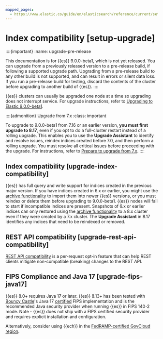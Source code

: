 ```yaml
---
mapped_pages:
  - https://www.elastic.co/guide/en/elasticsearch/reference/current/setup-upgrade.html
---
```


# Index compatibility [setup-upgrade]

::::{important}
:name: upgrade-pre-release

This documentation is for {{es}} 9.0.0-beta1, which is not yet released. You can upgrade from a previously released version to a pre-release build, if following a supported upgrade path. Upgrading from a pre-release build to any other build is not supported, and can result in errors or silent data loss. If you run a pre-release build for testing, discard the contents of the cluster before upgrading to another build of {{es}}.
::::


{{es}} clusters can usually be upgraded one node at a time so upgrading does not interrupt service. For upgrade instructions, refer to [Upgrading to Elastic 9.0.0-beta1](../deployment-or-cluster.md).

::::{admonition} Upgrade from 7.x
:class: important

To upgrade to 9.0.0-beta1 from 7.16 or an earlier version, **you must first upgrade to 8.17**, even if you opt to do a full-cluster restart instead of a rolling upgrade. This enables you to use the **Upgrade Assistant** to identify and resolve issues, reindex indices created before 7.0, and then perform a rolling upgrade. You must resolve all critical issues before proceeding with the upgrade. For instructions, refer to [Prepare to upgrade from 7.x](../deployment-or-cluster.md#prepare-to-upgrade).
::::



## Index compatibility [upgrade-index-compatibility]

{{es}} has full query and write support for indices created in the previous major version. If you have indices created in 6.x or earlier, you might use the [archive functionality](../deployment-or-cluster/reading-indices-from-older-elasticsearch-versions.md) to import them into newer {{es}} versions, or you must reindex or delete them before upgrading to 9.0.0-beta1. {{es}} nodes will fail to start if incompatible indices are present. Snapshots of 6.x or earlier indices can only restored using the [archive functionality](../deployment-or-cluster/reading-indices-from-older-elasticsearch-versions.md) to a 8.x cluster even if they were created by a 7.x cluster. The **Upgrade Assistant** in 8.17 identifies any indices that need to be reindexed or removed.


## REST API compatibility [upgrade-rest-api-compatibility]

[REST API compatibility](elasticsearch://reference/elasticsearch/rest-apis/compatibility.md) is a per-request opt-in feature that can help REST clients mitigate non-compatible (breaking) changes to the REST API.


## FIPS Compliance and Java 17 [upgrade-fips-java17]

{{es}} 8.0+ requires Java 17 or later. {{es}} 8.13+ has been tested with [Bouncy Castle](https://www.bouncycastle.org/java.html)'s Java 17 [certified](https://csrc.nist.gov/projects/cryptographic-module-validation-program/certificate/4616) FIPS implementation and is the recommended Java security provider when running {{es}} in FIPS 140-2 mode. Note - {{es}} does not ship with a FIPS certified security provider and requires explicit installation and configuration.

Alternatively, consider using {{ech}} in the [FedRAMP-certified GovCloud region](https://www.elastic.co/industries/public-sector/fedramp).
